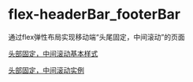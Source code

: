 # flex-headerBar_footerBar

通过flex弹性布局实现移动端“头尾固定，中间滚动”的页面

[头部固定，中间滚动基本样式](https://lulujianglab.github.io/flex-headerBar_footerBar/)

[头部固定，中间滚动实例](https://lulujianglab.github.io/flex-headerBar_footerBar/demo/)
